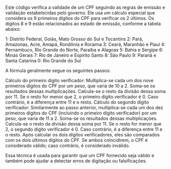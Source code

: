Este código verifica a validade de um CPF seguindo as regras de emissão e validação estabelecidas pelo governo. Ele usa um cálculo especial que considera os 9 primeiros dígitos do CPF para verificar os 2 últimos. Os dígitos 8 e 9 estão relacionados ao estado de emissão, conforme a tabela abaixo:

1: Distrito Federal, Goiás, Mato Grosso do Sul e Tocantins
2: Pará, Amazonas, Acre, Amapá, Rondônia e Roraima
3: Ceará, Maranhão e Piauí
4: Pernambuco, Rio Grande do Norte, Paraíba e Alagoas
5: Bahia e Sergipe
6: Minas Gerais
7: Rio de Janeiro e Espírito Santo
8: São Paulo
9: Paraná e Santa Catarina
0: Rio Grande do Sul

A fórmula geralmente segue os seguintes passos:

Cálculo do primeiro dígito verificador:
Multiplica-se cada um dos nove primeiros dígitos do CPF por um peso, que varia de 10 a 2.
Soma-se os resultados dessas multiplicações.
Calcula-se o resto da divisão dessa soma por 11.
Se o resto for menor que 2, o primeiro dígito verificador é 0. Caso contrário, é a diferença entre 11 e o resto.
Cálculo do segundo dígito verificador:
Similarmente ao passo anterior, multiplica-se cada um dos dez primeiros dígitos do CPF (incluindo o primeiro dígito verificador) por um peso, que varia de 11 a 2.
Soma-se os resultados dessas multiplicações.
Calcula-se o resto da divisão dessa soma por 11.
Se o resto for menor que 2, o segundo dígito verificador é 0. Caso contrário, é a diferença entre 11 e o resto.
Após calcular os dois dígitos verificadores, eles são comparados com os dois últimos dígitos do CPF. Se ambos coincidirem, o CPF é considerado válido; caso contrário, é considerado inválido.

Essa técnica é usada para garantir que um CPF fornecido seja válido e também pode ajudar a detectar erros de digitação ou falsificações.
